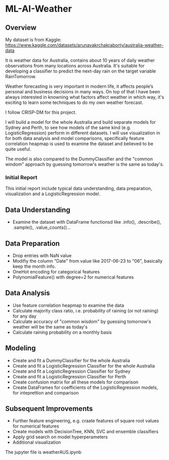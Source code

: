# ML-AI-Weather

## Overview

My dataset is from Kaggle: https://www.kaggle.com/datasets/arunavakrchakraborty/australia-weather-data

It is weather data for Australia, contains about 10 years of daily weather observations from many locations across Australia. It's suitable for developing a classifier to predict the next-day rain on the target variable RainTomorrow.

Weather forecasting is very important in modern life, it affects people’s personal and business decisions in many ways. On top of that I have been always interested in knowning what factors affect weather in which way, it's exciting to learn some techniques to do my own weather forecast.

I follow CRISP-DM for this project.

I will build a model for the whole Australia and build separate models for Sydney and Perth, to see how models of the same kind (e.g. LogisticRegression) perform in different datasets.
I will use visualization in for both data analysis and model comparisons, specifically feature correlation heapmap is used to examine the dataset and believed to be quite useful.

The model is also compared to the DummyClassifier and the "common windom" approach by guessing tomorrow's weather is the same as today's.

### Initial Report

This initial report include typical data understanding, data preparation, visualization and a LogisticRegression model.

## Data Understanding

- Examine the dataset with DataFrame functionsd like .info(), .describe(), .sample(), .value_counts()...

## Data Preparation

- Drop entries with NaN value
- Modifiy the column "Date" from value like 2017-06-23 to "06", basically keep the month info.
- OneHot encoding for categorical features
- PolynomialFeature() with degree=2 for numerical features

## Data Analysis

- Use feature correlation heapmap to examine the data
- Calculate majority class ratio, i.e. probability of raining (or not raining) for any day
- Calculate accuracy of "common wisdom" by guessing tomorrow's weather will be the same as today's
- Calculate raining probability on a monthly basis

## Modeling

- Create and fit a DummyClassifier for the whole Australia
- Create and fit a LogisticRegression Classifier for the whole Australia
- Create and fit a LogisticRegression Classifier for Sydney
- Create and fit a LogisticRegression Classifier for Perth
- Create confusion matrix for all these models for comparison
- Create DataFrames for coefficients of the LogisticRegression models, for inteprettion and comparison


## Subsequent Improvements

- Further feature engineering, e.g. craate features of square root values for numerical features
- Create models with DecisionTree, KNN, SVC and ensemble classifiers
- Apply grid search on model hyperperameters
- Additional visualization


The jupyter file is weatherAUS.ipynb
